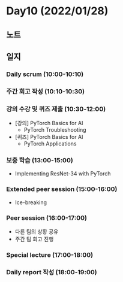 # Day10 (2022/01/28)

## 노트

## 일지

### Daily scrum (10:00-10:10)

### 주간 회고 작성 (10:10-10:30)

### 강의 수강 및 퀴즈 제출 (10:30-12:00)

  * [강의] PyTorch Basics for AI
    * PyTorch Troubleshooting
  * [퀴즈] PyTorch Basics for AI
    * PyTorch Applications

### 보충 학습 (13:00-15:00)

  * Implementing ResNet-34 with PyTorch

### Extended peer session (15:00-16:00)

  * Ice-breaking

### Peer session (16:00-17:00)

  * 다른 팀의 상황 공유
  * 주간 팀 회고 진행

### Special lecture (17:00-18:00)

### Daily report 작성 (18:00-19:00)
